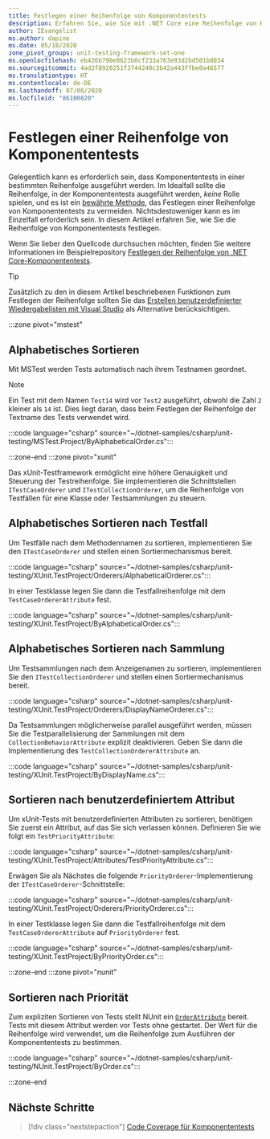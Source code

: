 ```yaml
---
title: Festlegen einer Reihenfolge von Komponententests
description: Erfahren Sie, wie Sie mit .NET Core eine Reihenfolge von Komponententests festlegen.
author: IEvangelist
ms.author: dapine
ms.date: 05/18/2020
zone_pivot_groups: unit-testing-framework-set-one
ms.openlocfilehash: eb426b790e0623b0cf233a763e93d2bd501b8034
ms.sourcegitcommit: 4ad2f8920251f3744240c3b42a443ffbe0a46577
ms.translationtype: HT
ms.contentlocale: de-DE
ms.lasthandoff: 07/08/2020
ms.locfileid: "86100820"
---
```

# <a name="order-unit-tests"></a>Festlegen einer Reihenfolge von Komponententests

Gelegentlich kann es erforderlich sein, dass Komponententests in einer bestimmten Reihenfolge ausgeführt werden. Im Idealfall sollte die Reihenfolge, in der Komponententests ausgeführt werden, _keine_ Rolle spielen, und es ist ein [bewährte Methode](unit-testing-best-practices.md), das Festlegen einer Reihenfolge von Komponententests zu vermeiden. Nichtsdestoweniger kann es im Einzelfall erforderlich sein. In diesem Artikel erfahren Sie, wie Sie die Reihenfolge von Komponententests festlegen.

Wenn Sie lieber den Quellcode durchsuchen möchten, finden Sie weitere Informationen im Beispielrepository [Festlegen der Reihenfolge von .NET Core-Komponententests](/samples/dotnet/samples/order-unit-tests-cs).

> [!TIP]
> Zusätzlich zu den in diesem Artikel beschriebenen Funktionen zum Festlegen der Reihenfolge sollten Sie das [Erstellen benutzerdefinierter Wiedergabelisten mit Visual Studio](/visualstudio/test/run-unit-tests-with-test-explorer?view=vs-2019#create-custom-playlists) als Alternative berücksichtigen.

:::zone pivot="mstest"

## <a name="order-alphabetically"></a>Alphabetisches Sortieren

Mit MSTest werden Tests automatisch nach ihrem Testnamen geordnet.

> [!NOTE]
> Ein Test mit dem Namen `Test14` wird vor `Test2` ausgeführt, obwohl die Zahl `2` kleiner als `14` ist. Dies liegt daran, dass beim Festlegen der Reihenfolge der Textname des Tests verwendet wird.

:::code language="csharp" source="~/dotnet-samples/csharp/unit-testing/MSTest.Project/ByAlphabeticalOrder.cs":::

:::zone-end
:::zone pivot="xunit"

Das xUnit-Testframework ermöglicht eine höhere Genauigkeit und Steuerung der Testreihenfolge. Sie implementieren die Schnittstellen `ITestCaseOrderer` und `ITestCollectionOrderer`, um die Reihenfolge von Testfällen für eine Klasse oder Testsammlungen zu steuern.

## <a name="order-by-test-case-alphabetically"></a>Alphabetisches Sortieren nach Testfall

Um Testfälle nach dem Methodennamen zu sortieren, implementieren Sie den `ITestCaseOrderer` und stellen einen Sortiermechanismus bereit.

:::code language="csharp" source="~/dotnet-samples/csharp/unit-testing/XUnit.TestProject/Orderers/AlphabeticalOrderer.cs":::

In einer Testklasse legen Sie dann die Testfallreihenfolge mit dem `TestCaseOrdererAttribute` fest.

:::code language="csharp" source="~/dotnet-samples/csharp/unit-testing/XUnit.TestProject/ByAlphabeticalOrder.cs":::

## <a name="order-by-collection-alphabetically"></a>Alphabetisches Sortieren nach Sammlung

Um Testsammlungen nach dem Anzeigenamen zu sortieren, implementieren Sie den `ITestCollectionOrderer` und stellen einen Sortiermechanismus bereit.

:::code language="csharp" source="~/dotnet-samples/csharp/unit-testing/XUnit.TestProject/Orderers/DisplayNameOrderer.cs":::

Da Testsammlungen möglicherweise parallel ausgeführt werden, müssen Sie die Testparallelisierung der Sammlungen mit dem `CollectionBehaviorAttribute` explizit deaktivieren. Geben Sie dann die Implementierung des `TestCollectionOrdererAttribute` an.

:::code language="csharp" source="~/dotnet-samples/csharp/unit-testing/XUnit.TestProject/ByDisplayName.cs":::

## <a name="order-by-custom-attribute"></a>Sortieren nach benutzerdefiniertem Attribut

Um xUnit-Tests mit benutzerdefinierten Attributen zu sortieren, benötigen Sie zuerst ein Attribut, auf das Sie sich verlassen können. Definieren Sie wie folgt ein `TestPriorityAttribute`:

:::code language="csharp" source="~/dotnet-samples/csharp/unit-testing/XUnit.TestProject/Attributes/TestPriorityAttribute.cs":::

Erwägen Sie als Nächstes die folgende `PriorityOrderer`-Implementierung der `ITestCaseOrderer`-Schnittstelle:

:::code language="csharp" source="~/dotnet-samples/csharp/unit-testing/XUnit.TestProject/Orderers/PriorityOrderer.cs":::

In einer Testklasse legen Sie dann die Testfallreihenfolge mit dem `TestCaseOrdererAttribute` auf `PriorityOrderer` fest.

:::code language="csharp" source="~/dotnet-samples/csharp/unit-testing/XUnit.TestProject/ByPriorityOrder.cs":::

:::zone-end
:::zone pivot="nunit"

## <a name="order-by-priority"></a>Sortieren nach Priorität

Zum expliziten Sortieren von Tests stellt NUnit ein [`OrderAttribute`](https://github.com/nunit/docs/wiki/Order-Attribute) bereit. Tests mit diesem Attribut werden vor Tests ohne gestartet. Der Wert für die Reihenfolge wird verwendet, um die Reihenfolge zum Ausführen der Komponententests zu bestimmen.

:::code language="csharp" source="~/dotnet-samples/csharp/unit-testing/NUnit.TestProject/ByOrder.cs":::

:::zone-end

## <a name="next-steps"></a>Nächste Schritte

> [!div class="nextstepaction"]
> [Code Coverage für Komponententests](unit-testing-code-coverage.md)
